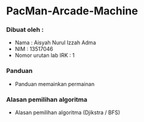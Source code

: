 # PacMan-Arcade-Machine

### Dibuat oleh :

- Nama  : Aisyah Nurul Izzah Adma
- NIM   : 13517046
- Nomor urutan lab IRK  : 1

### Panduan
- Panduan memainkan permainan

### Alasan pemilihan algoritma
- Alasan pemilihan algoritma (Djikstra / BFS)